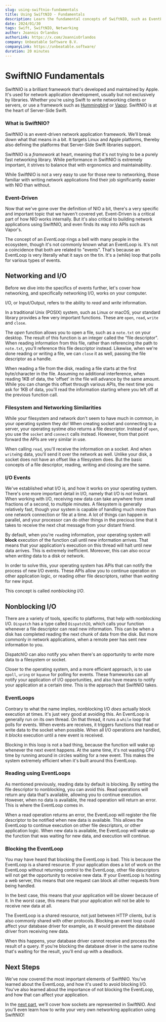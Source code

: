 ```yaml
---
slug: using-swiftnio-fundamentals
title: Using SwiftNIO - Fundamentals
description: Learn the fundamental concepts of SwiftNIO, such as EventLoops and nonblocking I/O
date: 2024/01/30
tags: Swift, SwiftNIO, Networking
author: Joannis Orlandos
authorLink: https://x.com/JoannisOrlandos
company: Unbeatable Software B.V.
companyLink: https://unbeatable.software/
duration: 20 minutes
---
```


# SwiftNIO Fundamentals

SwiftNIO is a brilliant framework that's developed and maintained by Apple. It's used for network application development, usually but not exclusively by libraries. Whether you're using Swift to write networking clients or servers, or use a framework such as [Hummingbird](https://github.com/hummingbird-project) or [Vapor](https://vapor.codes). SwiftNIO is at the heart of Server-Side Swift.

### What is SwiftNIO?

SwiftNIO is an event-driven network application framework. We'll break down what that means in a bit. It targets Linux and Apple platforms, thereby also defining the platforms that Server-Side Swift libraries support.

SwiftNIO is a _framework_ at heart, meaning that it's not trying to be a purely fast networking library. While performance in SwiftNIO is extremely important, it strives to balance that with ergonomics and maintainability.

While SwiftNIO is not a very easy to use for those new to networking, those familiar with writing network applications find their job significantly easier with NIO than without.

### Event-Driven

Now that we've gone over the definition of NIO a bit, there's a very specific and important topic that we haven't covered yet. Event-Driven is a critical part of how NIO works internally. But it's also critical to building network applications using SwiftNIO, and even finds its way into APIs such as Vapor's.

The concept of an _EventLoop_ rings a bell with many people in the ecosystem, though it's not commonly known what an EventLoop is. It's not a coincidence that both are related to "events".
That's because an EventLoop is very literally what it says on the tin. It's a (while) loop that polls for various types of events.

## Networking and I/O

Before we dive into the specifics of events further, let's cover how networking, and specifically networking I/O, works on your computer.

I/O, or Input/Output, refers to the ability to *read* and *write* information.

In a traditional Unix (POSIX) system, such as Linux or macOS, your standard library provides a few very important functions. These are `open`, `read`, `write` and `close`.

The *open* function allows you to open a file, such as a `note.txt` on your desktop. The result of this function is an integer called the "file descriptor". When reading information from this file, rather than referencing the path to `note.txt`, you'll reference this file descriptor instead. Likewise, when we're done reading or writing a file, we can `close` it as well, passing the file descriptor as a handle.

When reading a file from the disk, reading a file starts at the first byte/character in the file. Assuming no additional interference, when reading 1KB of data, the 'offset' in the file will advance by the same amount. While you can change this offset through various APIs, the next time you ask for 1KB of data, you'll read the information starting where you left off at the previous function call.

### Filesystem and Networking Similarities

While your filesystem and network don't seem to have much in common, in your operating system they do! When creating socket and connecting to a server, your operating systme _also_ returns a file descriptor. Instead of `open`, you use the `socket` and `connect` calls instead. However, from that point forward the APIs are very similar in use.

When calling `read`, you'll receive the information on a socket. And when `write`ing data, you'll send it over the network as well. Unlike your disk, a socket does not have an offset like a filesystem does. But the basic concepts of a file descriptor, reading, writing and closing are the same.

### I/O Events

We've established what I/O is, and how it works on your operating system. There's one more important detail in I/O, namely that I/O is _not_ instant. When working with I/O, receiving new data can take anywhere from small fractions of a second, to multiple minutes. A filesystem is generally relatively fast, though your system is capable of handling much more than one network connection or file at a time. A lot of things can happen in parallel, and your processor can do other things in the precious time that it takes to receive the next chat message from your distant friend.

By default, when you're `read`ing information, your operating system will **block** execution of the function call until new information arrives. That means that your application's execution on this thread will halt until new data arrives. This is extremely inefficient. Moreover, this can also occur when _writing_ data to a disk or network.

In order to solve this, your operating system has APIs that can notify the process of new I/O events. These APIs allow you to continue operation on other application logic, or reading other file descriptors, rather than _waiting_ for new input.

This concept is called _nonblocking I/O_.

## Nonblocking I/O

There are a variety of tools, specific to platforms, that help with nonblocking I/O. `Dispatch` has a type called `DispatchIO`, which calls your function whenever a file descriptor can read new information. This can be when a disk has completed reading the next chunk of data from the disk. But more commonly in network applications, when a remote peer has sent new information to you.

DispatchIO can also notify you when there's an opportunity to _write_ more data to a filesystem or socket.

Closer to the operating system, and a more efficient approach, is to use `epoll`, `uring` or `kqueue` for polling for events. These frameworks can all notify your application of I/O opportunities, and also have means to notify your application at a certain _time_. This is the approach that SwiftNIO takes.

### EventLoops

Contrary to what the name implies, nonblocking I/O _does_ actually block execution at times. It's just very good at avoiding this. An EventLoop is generally run on its own thread. On that thread, it runs a `while` loop that polls for events. When events are receives, it triggers functions that read or write data to the socket when possible. When all I/O operations are handled, it _blocks_ execution until a new event is received.

Blocking in this loop is not a bad thing, because the function will wake up whenever the next event happens. At the same time, it's not wasting CPU time by running around in circles waiting for a new event. This makes the system extremely efficient when it's built around this EventLoop.

### Reading using EventLoops

As mentioned previously, reading data by default is blocking. By setting the file descriptor to nonblocking, you can avoid this. Read operations will return any data that's available, allowing you to continue execution. However, when no data is available, the read operation will return an error. This is where the EventLoop comes in.

When a read operation returns an error, the EventLoop will register the file descriptor to be notified when new data is available. This allows the EventLoop to continue execution on other file descriptors, or other application logic. When new data is available, the EventLoop will wake up the function that was waiting for new data, and execution will continue.

### Blocking the EventLoop

You may have heard that blocking the EventLoop is bad. This is because the EventLoop is a shared resource. If your application does a lot of work on the EventLoop without returning control to the EventLoop, other file descriptors will not get the opportunity to receive new data. If your EventLoop is hosting a web server, this means that one request can block all other requests from being handled.

In the best case, this means that your application will be slower because of it. In the worst case, this means that your application will not be able to receive new data at all.

The EventLoop is a shared resource, not just between HTTP clients, but is also commonly shared with other protocols. Blocking an event loop could affect your database driver for example, as it would prevent the database driver from receiving new data.

When this happens, your database driver cannot receive and process the result of a query. If you're blocking the database driver in the same routine that's waiting for the result, you'll end up with a deadlock.

## Next Steps

We've now covered the most important elements of SwiftNIO. You've learned about the EventLoop, and how it's used to avoid blocking I/O. You've also learned about the importance of not blocking the EventLoop, and how that can affect your application.

In the [next part](/using-swiftnio-channels), we'll cover how sockets are represented in SwiftNIO. And you'll even learn how to write your very own networking application using SwiftNIO!